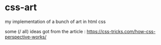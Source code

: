 # css-art
my implementation of a bunch of art in html css

some (/ all) ideas got from the article :
https://css-tricks.com/how-css-perspective-works/

